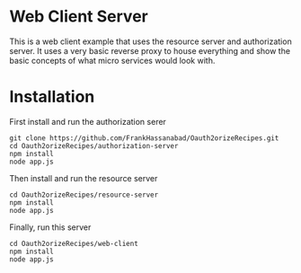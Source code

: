 Web Client Server
==================

This is a web client example that uses the resource server and authorization server.  It uses a very basic
reverse proxy to house everything and show the basic concepts of what micro services would look with.

# Installation

First install and run the authorization serer
```
git clone https://github.com/FrankHassanabad/Oauth2orizeRecipes.git
cd Oauth2orizeRecipes/authorization-server
npm install
node app.js
```

Then install and run the resource server
```
cd Oauth2orizeRecipes/resource-server
npm install
node app.js
```

Finally, run this server
```
cd Oauth2orizeRecipes/web-client
npm install
node app.js
```
